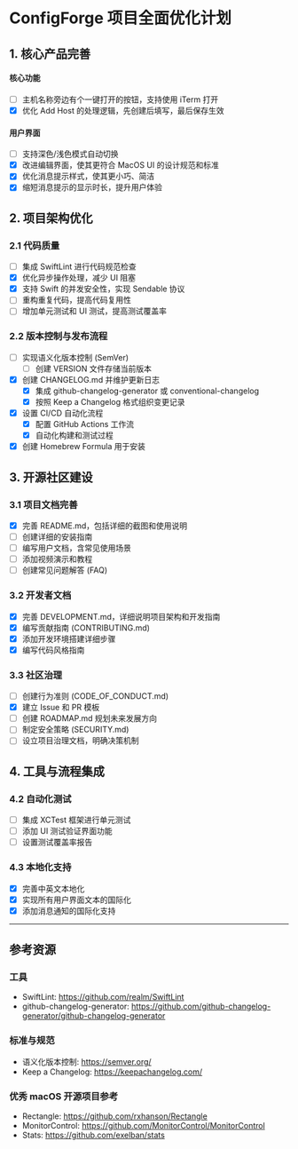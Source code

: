 # ConfigForge 项目全面优化计划

## 1. 核心产品完善

#### 核心功能

- [ ] 主机名称旁边有个一键打开的按钮，支持使用 iTerm 打开
- [x] 优化 Add Host 的处理逻辑，先创建后填写，最后保存生效

#### 用户界面

- [ ] 支持深色/浅色模式自动切换
- [x] 改进编辑界面，使其更符合 MacOS UI 的设计规范和标准
- [x] 优化消息提示样式，使其更小巧、简洁
- [x] 缩短消息提示的显示时长，提升用户体验

## 2. 项目架构优化

### 2.1 代码质量

- [ ] 集成 SwiftLint 进行代码规范检查
- [x] 优化异步操作处理，减少 UI 阻塞
- [x] 支持 Swift 的并发安全性，实现 Sendable 协议
- [ ] 重构重复代码，提高代码复用性
- [ ] 增加单元测试和 UI 测试，提高测试覆盖率

### 2.2 版本控制与发布流程

- [ ] 实现语义化版本控制 (SemVer)
  - [ ] 创建 VERSION 文件存储当前版本
- [x] 创建 CHANGELOG.md 并维护更新日志
  - [x] 集成 github-changelog-generator 或 conventional-changelog
  - [x] 按照 Keep a Changelog 格式组织变更记录
- [x] 设置 CI/CD 自动化流程
  - [x] 配置 GitHub Actions 工作流
  - [x] 自动化构建和测试过程
- [x] 创建 Homebrew Formula 用于安装

## 3. 开源社区建设

### 3.1 项目文档完善

- [x] 完善 README.md，包括详细的截图和使用说明
- [ ] 创建详细的安装指南
- [ ] 编写用户文档，含常见使用场景
- [ ] 添加视频演示和教程
- [ ] 创建常见问题解答 (FAQ)

### 3.2 开发者文档

- [x] 完善 DEVELOPMENT.md，详细说明项目架构和开发指南
- [x] 编写贡献指南 (CONTRIBUTING.md)
- [x] 添加开发环境搭建详细步骤
- [x] 编写代码风格指南

### 3.3 社区治理

- [ ] 创建行为准则 (CODE_OF_CONDUCT.md)
- [x] 建立 Issue 和 PR 模板
- [ ] 创建 ROADMAP.md 规划未来发展方向
- [ ] 制定安全策略 (SECURITY.md)
- [ ] 设立项目治理文档，明确决策机制

## 4. 工具与流程集成

### 4.2 自动化测试

- [ ] 集成 XCTest 框架进行单元测试
- [ ] 添加 UI 测试验证界面功能
- [ ] 设置测试覆盖率报告

### 4.3 本地化支持

- [x] 完善中英文本地化
- [x] 实现所有用户界面文本的国际化
- [x] 添加消息通知的国际化支持

---

## 参考资源

### 工具

- SwiftLint: https://github.com/realm/SwiftLint
- github-changelog-generator: https://github.com/github-changelog-generator/github-changelog-generator

### 标准与规范

- 语义化版本控制: https://semver.org/
- Keep a Changelog: https://keepachangelog.com/

### 优秀 macOS 开源项目参考

- Rectangle: https://github.com/rxhanson/Rectangle
- MonitorControl: https://github.com/MonitorControl/MonitorControl
- Stats: https://github.com/exelban/stats
